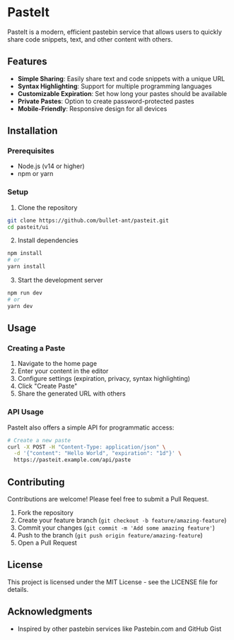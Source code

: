 # PasteIt

PasteIt is a modern, efficient pastebin service that allows users to quickly share code snippets, text, and other content with others.

## Features

- **Simple Sharing**: Easily share text and code snippets with a unique URL
- **Syntax Highlighting**: Support for multiple programming languages
- **Customizable Expiration**: Set how long your pastes should be available
- **Private Pastes**: Option to create password-protected pastes
- **Mobile-Friendly**: Responsive design for all devices

## Installation

### Prerequisites

- Node.js (v14 or higher)
- npm or yarn

### Setup

1. Clone the repository
```bash
git clone https://github.com/bullet-ant/pasteit.git
cd pasteit/ui
```

2. Install dependencies
```bash
npm install
# or
yarn install
```


3. Start the development server
```bash
npm run dev
# or
yarn dev
```

## Usage

### Creating a Paste

1. Navigate to the home page
2. Enter your content in the editor
3. Configure settings (expiration, privacy, syntax highlighting)
4. Click "Create Paste"
5. Share the generated URL with others

### API Usage

PasteIt also offers a simple API for programmatic access:

```bash
# Create a new paste
curl -X POST -H "Content-Type: application/json" \
  -d '{"content": "Hello World", "expiration": "1d"}' \
  https://pasteit.example.com/api/paste
```

## Contributing

Contributions are welcome! Please feel free to submit a Pull Request.

1. Fork the repository
2. Create your feature branch (`git checkout -b feature/amazing-feature`)
3. Commit your changes (`git commit -m 'Add some amazing feature'`)
4. Push to the branch (`git push origin feature/amazing-feature`)
5. Open a Pull Request

## License

This project is licensed under the MIT License - see the LICENSE file for details.

## Acknowledgments

- Inspired by other pastebin services like Pastebin.com and GitHub Gist
